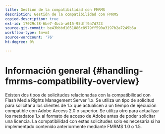 ```yaml
---
title: Gestión de la compatibilidad con FMRMS
description: Gestión de la compatibilidad con FMRMS
copied-description: true
exl-id: 17029cf8-6be7-4bcb-a615-95dff9a7d723
source-git-commit: be43bbbd1051886c8979ff590a3197b2a7249b6a
workflow-type: tm+mt
source-wordcount: '76'
ht-degree: 0%

---
```


# Información general {#handling-fmrms-compatibility-overview}

Existen dos tipos de solicitudes relacionadas con la compatibilidad con Flash Media Rights Management Server 1.x. Se utiliza un tipo de solicitud para solicitar a los clientes de 1.x que actualicen a un tiempo de ejecución compatible con Adobe Access 2.0 o superior. Se utiliza otro para actualizar los metadatos 1.x al formato de acceso de Adobe antes de poder solicitar una licencia. La compatibilidad con estas solicitudes solo es necesaria si ha implementado contenido anteriormente mediante FMRMS 1.0 o 1.5.
